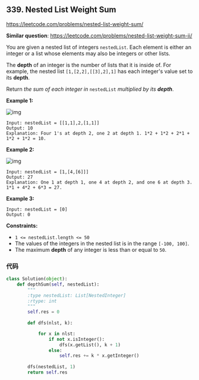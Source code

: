 ## 339. Nested List Weight Sum

https://leetcode.com/problems/nested-list-weight-sum/

**Similar question**: https://leetcode.com/problems/nested-list-weight-sum-ii/

You are given a nested list of integers `nestedList`. Each element is either an integer or a list whose elements may also be integers or other lists.

The **depth** of an integer is the number of lists that it is inside of. For example, the nested list `[1,[2,2],[[3],2],1]` has each integer's value set to its **depth**.

Return *the sum of each integer in* `nestedList` *multiplied by its **depth***.

 

**Example 1:**

![img](https://assets.leetcode.com/uploads/2021/01/14/nestedlistweightsumex1.png)

```
Input: nestedList = [[1,1],2,[1,1]]
Output: 10
Explanation: Four 1's at depth 2, one 2 at depth 1. 1*2 + 1*2 + 2*1 + 1*2 + 1*2 = 10.
```

**Example 2:**

![img](https://assets.leetcode.com/uploads/2021/01/14/nestedlistweightsumex2.png)

```
Input: nestedList = [1,[4,[6]]]
Output: 27
Explanation: One 1 at depth 1, one 4 at depth 2, and one 6 at depth 3. 1*1 + 4*2 + 6*3 = 27.
```

**Example 3:**

```
Input: nestedList = [0]
Output: 0
```

**Constraints:**

- `1 <= nestedList.length <= 50`
- The values of the integers in the nested list is in the range `[-100, 100]`.
- The maximum **depth** of any integer is less than or equal to `50`.

### 代码

```python
class Solution(object):
    def depthSum(self, nestedList):
        """
        :type nestedList: List[NestedInteger]
        :rtype: int
        """
        self.res = 0
        
        def dfs(nlst, k):

            for x in nlst:
                if not x.isInteger():
                    dfs(x.getList(), k + 1)
                else:
                    self.res += k * x.getInteger()
        
        dfs(nestedList, 1)
        return self.res
        
```

